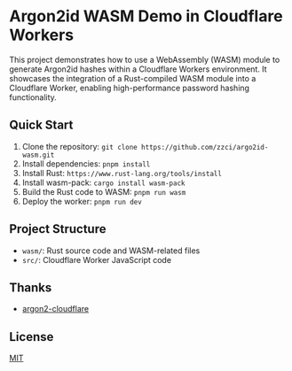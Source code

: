 # Argon2id WASM Demo in Cloudflare Workers

This project demonstrates how to use a WebAssembly (WASM) module to generate Argon2id hashes within a Cloudflare Workers environment. It showcases the integration of a Rust-compiled WASM module into a Cloudflare Worker, enabling high-performance password hashing functionality.

## Quick Start

1. Clone the repository: `git clone https://github.com/zzci/argo2id-wasm.git`
2. Install dependencies: `pnpm install`
3. Install Rust: `https://www.rust-lang.org/tools/install`
4. Install wasm-pack: `cargo install wasm-pack`
5. Build the Rust code to WASM: `pnpm run wasm`
6. Deploy the worker: `pnpm run dev`

## Project Structure

- `wasm/`: Rust source code and WASM-related files
- `src/`: Cloudflare Worker JavaScript code

## Thanks

- [argon2-cloudflare](https://github.com/glotlabs/argon2-cloudflare)

## License

[MIT](https://choosealicense.com/licenses/mit/)
